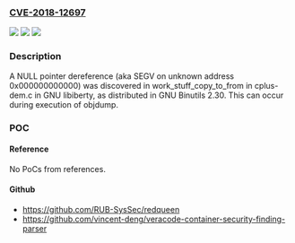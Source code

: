 ### [CVE-2018-12697](https://cve.mitre.org/cgi-bin/cvename.cgi?name=CVE-2018-12697)
![](https://img.shields.io/static/v1?label=Product&message=n%2Fa&color=blue)
![](https://img.shields.io/static/v1?label=Version&message=n%2Fa&color=blue)
![](https://img.shields.io/static/v1?label=Vulnerability&message=n%2Fa&color=brighgreen)

### Description

A NULL pointer dereference (aka SEGV on unknown address 0x000000000000) was discovered in work_stuff_copy_to_from in cplus-dem.c in GNU libiberty, as distributed in GNU Binutils 2.30. This can occur during execution of objdump.

### POC

#### Reference
No PoCs from references.

#### Github
- https://github.com/RUB-SysSec/redqueen
- https://github.com/vincent-deng/veracode-container-security-finding-parser

